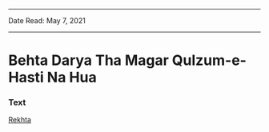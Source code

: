 
---

Date Read: May 7, 2021

---


# Behta Darya Tha Magar Qulzum-e-Hasti Na Hua


### Text

[Rekhta](https://urdushahkar.org/vajh-tasalli-na-hua-jamna-parshaad-raahi/)

